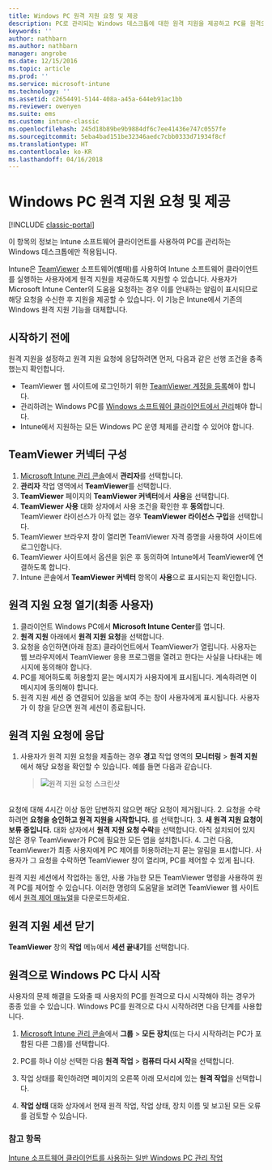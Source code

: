 ```yaml
---
title: Windows PC 원격 지원 요청 및 제공
description: PC로 관리되는 Windows 데스크톱에 대한 원격 지원을 제공하고 PC를 원격으로 시작하기 위한 최종 사용자 및 IT 관리자 단계를 설명합니다.
keywords: ''
author: nathbarn
ms.author: nathbarn
manager: angrobe
ms.date: 12/15/2016
ms.topic: article
ms.prod: ''
ms.service: microsoft-intune
ms.technology: ''
ms.assetid: c2654491-5144-408a-a45a-644eb91ac1bb
ms.reviewer: owenyen
ms.suite: ems
ms.custom: intune-classic
ms.openlocfilehash: 245d18b89be9b9884df6c7ee41436e747c0557fe
ms.sourcegitcommit: 5eba4bad151be32346aedc7cbb0333d71934f8cf
ms.translationtype: HT
ms.contentlocale: ko-KR
ms.lasthandoff: 04/16/2018
---
```

# <a name="request-and-provide-remote-assistance-for-windows-pcs"></a>Windows PC 원격 지원 요청 및 제공

[!INCLUDE [classic-portal](../includes/classic-portal.md)]

이 항목의 정보는 Intune 소프트웨어 클라이언트를 사용하여 PC를 관리하는 Windows 데스크톱에만 적용됩니다.

Intune은 [TeamViewer](https://www.teamviewer.com) 소프트웨어(별매)를 사용하여 Intune 소프트웨어 클라이언트를 실행하는 사용자에게 원격 지원을 제공하도록 지원할 수 있습니다. 사용자가 Microsoft Intune Center의 도움을 요청하는 경우 이를 안내하는 알림이 표시되므로 해당 요청을 수신한 후 지원을 제공할 수 있습니다. 이 기능은 Intune에서 기존의 Windows 원격 지원 기능을 대체합니다.


## <a name="before-you-start"></a>시작하기 전에

원격 지원을 설정하고 원격 지원 요청에 응답하려면 먼저, 다음과 같은 선행 조건을 충족했는지 확인합니다.

- TeamViewer 웹 사이트에 로그인하기 위한 [TeamViewer 계정을 등록](https://login.teamviewer.com/LogOn#register)해야 합니다.
- 관리하려는 Windows PC를 [Windows 소프트웨어 클라이언트에서 관리](manage-windows-pcs-with-microsoft-intune.md)해야 합니다.
- Intune에서 지원하는 모든 Windows PC 운영 체제를 관리할 수 있어야 합니다.

## <a name="configure-the-teamviewer-connector"></a>TeamViewer 커넥터 구성

1. [Microsoft Intune 관리 콘솔](https://manage.microsoft.com)에서 **관리자**를 선택합니다.
2. **관리자** 작업 영역에서 **TeamViewer**를 선택합니다.
3. **TeamViewer** 페이지의 **TeamViewer 커넥터**에서 **사용**을 선택합니다.
4. **TeamViewer 사용** 대화 상자에서 사용 조건을 확인한 후 **동의**합니다. TeamViewer 라이선스가 아직 없는 경우 **TeamViewer 라이선스 구입**을 선택합니다.
5. TeamViewer 브라우저 창이 열리면 TeamViewer 자격 증명을 사용하여 사이트에 로그인합니다.
6. TeamViewer 사이트에서 옵션을 읽은 후 동의하여 Intune에서 TeamViewer에 연결하도록 합니다.
7. Intune 콘솔에서 **TeamViewer 커넥터** 항목이 **사용**으로 표시되는지 확인합니다.


## <a name="open-a-remote-assistance-request-end-user"></a>원격 지원 요청 열기(최종 사용자)

1. 클라이언트 Windows PC에서 **Microsoft Intune Center**를 엽니다.
2. **원격 지원** 아래에서 **원격 지원 요청**을 선택합니다.
3. 요청을 승인하면(아래 참조) 클라이언트에서 TeamViewer가 열립니다. 사용자는 웹 브라우저에서 TeamViewer 응용 프로그램을 열려고 한다는 사실을 나타내는 메시지에 동의해야 합니다.
4. PC를 제어하도록 허용할지 묻는 메시지가 사용자에게 표시됩니다. 계속하려면 이 메시지에 동의해야 합니다.
5. 원격 지원 세션 중 연결되어 있음을 보여 주는 창이 사용자에게 표시됩니다. 사용자가 이 창을 닫으면 원격 세션이 종료됩니다.

## <a name="respond-to-a-remote-assistance-request"></a>원격 지원 요청에 응답

1. 사용자가 원격 지원 요청을 제출하는 경우 **경고** 작업 영역의 **모니터링** > **원격 지원**에서 해당 요청을 확인할 수 있습니다. 예를 들면 다음과 같습니다.
   > ![원격 지원 요청 스크린샷](./media/team-viewer.png)

<br>요청에 대해 4시간 이상 동안 답변하지 않으면 해당 요청이 제거됩니다.
2. 요청을 수락하려면 **요청을 승인하고 원격 지원을 시작합니다.** 를 선택합니다.
3. **새 원격 지원 요청이 보류 중입니다.** 대화 상자에서 **원격 지원 요청 수락**을 선택합니다. 아직 설치되어 있지 않은 경우 TeamViewer가 PC에 필요한 모든 앱을 설치합니다.
4. 그런 다음, TeamViewer가 최종 사용자에게 PC 제어를 허용하려는지 묻는 알림을 표시합니다. 사용자가 그 요청을 수락하면 TeamViewer 창이 열리며, PC를 제어할 수 있게 됩니다.

원격 지원 세션에서 작업하는 동안, 사용 가능한 모든 TeamViewer 명령을 사용하여 원격 PC를 제어할 수 있습니다. 이러한 명령의 도움말을 보려면 TeamViewer 웹 사이트에서 [원격 제어 매뉴얼](http://www.teamviewer.com/en/support/documents/)을 다운로드하세요.

## <a name="close-the-remote-assistance-session"></a>원격 지원 세션 닫기

**TeamViewer** 창의 **작업** 메뉴에서 **세션 끝내기**를 선택합니다.

## <a name="remotely-restart-a-windows-pc"></a>원격으로 Windows PC 다시 시작
사용자의 문제 해결을 도와줄 때 사용자의 PC를 원격으로 다시 시작해야 하는 경우가 종종 있을 수 있습니다. Windows PC를 원격으로 다시 시작하려면 다음 단계를 사용합니다.

1.  [Microsoft Intune 관리 콘솔](https://manage.microsoft.com/)에서 **그룹** &gt; **모든 장치**(또는 다시 시작하려는 PC가 포함된 다른 그룹)를 선택합니다.

2.  PC를 하나 이상 선택한 다음 **원격 작업** &gt; **컴퓨터 다시 시작**을 선택합니다.

3.  작업 상태를 확인하려면 페이지의 오른쪽 아래 모서리에 있는 **원격 작업**을 선택합니다.

4.  **작업 상태** 대화 상자에서 현재 원격 작업, 작업 상태, 장치 이름 및 보고된 모든 오류를 검토할 수 있습니다.

### <a name="see-also"></a>참고 항목

[Intune 소프트웨어 클라이언트를 사용하는 일반 Windows PC 관리 작업](common-windows-pc-management-tasks-with-the-microsoft-intune-computer-client.md)